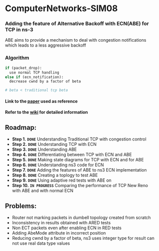 # ComputerNetworks-SIM08

### Adding the feature of Alternative Backoff with ECN(ABE) for TCP in ns-3<br/>
ABE aims to provide a mechanism to deal with congestion notifications which leads to a less aggressive backoff

### Algorithm
```python
if (packet_drop):
  use normal TCP handling
else if (ecn_notification):
  decrease cwnd by a factor of beta

# beta < traditional tcp beta
```
#### Link to the [paper](http://heim.ifi.uio.no/~naeemk/research/ABE/Networking2017ABE.pdf) used as reference
#### Refer to the [wiki](https://github.com/ayush113/ComputerNetworks-SIM08/wiki) for detailed information

## Roadmap: <br/>
* **Step 1.** **`DONE`** Understanding Traditional TCP with congestion control
* **Step 2.** **`DONE`** Understanding TCP with ECN
* **Step 3.** **`DONE`** Understanding ABE
* **Step 4.** **`DONE`** Differentiating between TCP with ECN and ABE
* **Step 5.** **`DONE`** Making state diagrams for TCP with ECN and for ABE
* **Step 6.** **`DONE`** Understanding ns3 code for ECN
* **Step 7.** **`DONE`** Adding the features of ABE to ns3 ECN implementation
* **Step 8.** **`DONE`** Creating a toplogy to test ABE
* **Step 9.** **`DONE`** Using adaptive red tests with ABE on
* **Step 10.** **`IN PROGRESS`** Comparing the performance of TCP New Reno with ABE and with normal ECN

## Problems: <br/>

* Router not marking packets in dumbell topology created from scratch
* Inconsistency in results obtained with ARED tests
* Non ECT packets even after enabling ECN in RED tests
* Adding AbeMode attribute in incorrect position
* Reducing cwnd by a factor of beta, ns3 uses integer type for result
  can not use real data type values

